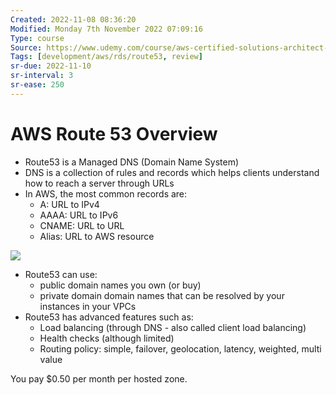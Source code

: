 ```yaml
---
Created: 2022-11-08 08:36:20
Modified: Monday 7th November 2022 07:09:16
Type: course
Source: https://www.udemy.com/course/aws-certified-solutions-architect-associate-saa-c01/?xref=E0Aed11STH4LPUQvCz0GJFABTmM=
Tags: [development/aws/rds/route53, review]
sr-due: 2022-11-10
sr-interval: 3
sr-ease: 250
---
```


# AWS Route 53 Overview

- Route53 is a Managed DNS (Domain Name System)
- DNS is a collection of rules and records which helps clients understand how to reach a server through URLs
- In AWS, the most common records are:
    - A: URL to IPv4
    - AAAA: URL to IPv6
    - CNAME: URL to URL
    - Alias: URL to AWS resource

![](2019-12-30-09-56-33.png)

- Route53 can use:
    - public domain names you own (or buy)
    - private domain domain names that can be resolved by your instances in your VPCs
- Route53 has advanced features such as:
    - Load balancing (through DNS - also called client load balancing)
    - Health checks (although limited)
    - Routing policy: simple, failover, geolocation, latency, weighted, multi value

You pay $0.50 per month per hosted zone.